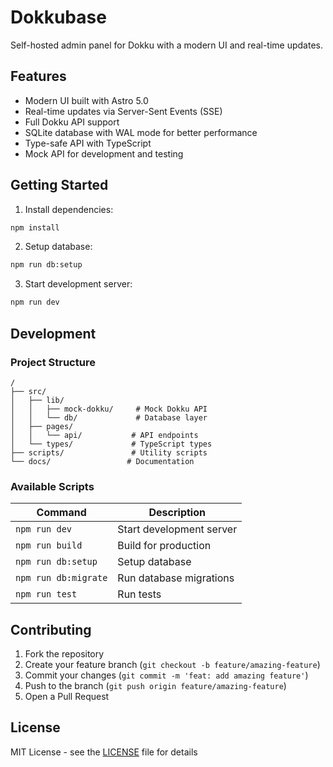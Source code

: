 # Dokkubase 

Self-hosted admin panel for Dokku with a modern UI and real-time updates.

## Features 

- Modern UI built with Astro 5.0
- Real-time updates via Server-Sent Events (SSE)
- Full Dokku API support
- SQLite database with WAL mode for better performance
- Type-safe API with TypeScript
- Mock API for development and testing

## Getting Started 

1. Install dependencies:
```bash
npm install
```

2. Setup database:
```bash
npm run db:setup
```

3. Start development server:
```bash
npm run dev
```

## Development 

### Project Structure

```
/
├── src/
│   ├── lib/
│   │   ├── mock-dokku/     # Mock Dokku API
│   │   └── db/             # Database layer
│   ├── pages/
│   │   └── api/           # API endpoints
│   └── types/             # TypeScript types
├── scripts/               # Utility scripts
└── docs/                 # Documentation
```

### Available Scripts

| Command | Description |
|---------|-------------|
| `npm run dev` | Start development server |
| `npm run build` | Build for production |
| `npm run db:setup` | Setup database |
| `npm run db:migrate` | Run database migrations |
| `npm run test` | Run tests |

## Contributing 

1. Fork the repository
2. Create your feature branch (`git checkout -b feature/amazing-feature`)
3. Commit your changes (`git commit -m 'feat: add amazing feature'`)
4. Push to the branch (`git push origin feature/amazing-feature`)
5. Open a Pull Request

## License 

MIT License - see the [LICENSE](LICENSE) file for details
